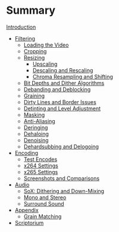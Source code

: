 # Summary

[Introduction](./introduction.md)
- [Filtering]()
    - [Loading the Video]()
    - [Cropping]()
    - [Resizing](filtering/resizing.md)
        - [Upscaling](filtering/upscaling.md)
        - [Descaling and Rescaling](filtering/descaling.md)
        - [Chroma Resampling and Shifting](filtering/chroma_res.md)
    - [Bit Depths and Dither Algorithms](filtering/bit_depths.md)
    - [Debanding and Deblocking](filtering/debanding.md)
    - [Graining](filtering/graining.md)
    - [Dirty Lines and Border Issues](filtering/dirty_lines.md)
    - [Detinting and Level Adjustment](filtering/detinting.md)
    - [Masking](filtering/masking.md)
    - [Anti-Aliasing](filtering/anti-aliasing.md)
    - [Deringing](filtering/deringing.md)
    - [Dehaloing](filtering/dehaloing.md)
    - [Denoising](filtering/denoising.md)
    - [Dehardsubbing and Delogoing](filtering/dehardsubbing.md)
- [Encoding]()
    - [Test Encodes](encoding/testing.md)
    - [x264 Settings](encoding/x264.md)
    - [x265 Settings](encoding/x265.md)
    - [Screenshots and Comparisons](encoding/screenshots.md)
- [Audio]()
    - [SoX: Dithering and Down-Mixing]()
    - [Mono and Stereo]()
    - [Surround Sound]()
- [Appendix]()
    - [Grain Matching](appendix/grain_matching.md)
- [Scriptorium](scriptorium.md)
